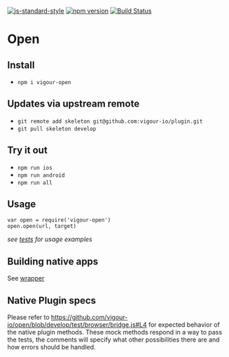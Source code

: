 [![js-standard-style](https://img.shields.io/badge/code%20style-standard-brightgreen.svg?style=flat)](https://github.com/feross/standard)
[![npm version](https://badge.fury.io/js/vigour-open.svg)](https://badge.fury.io/js/vigour-open)
[![Build Status](https://travis-ci.org/vigour-io/open.svg?branch=develop)](https://travis-ci.org/vigour-io/open)

# Open

## Install
- `npm i vigour-open`

## Updates via upstream remote
- `git remote add skeleton git@github.com:vigour-io/plugin.git`
- `git pull skeleton develop`

## Try it out
- `npm run ios`
- `npm run android`
- `npm run all`

## Usage

    var open = require('vigour-open')
    open.open(url, target)

*see [tests](test) for usage examples*

## Building native apps
See [wrapper](http://github.com/vigour-io/vigour-native)

## Native Plugin specs

Please refer to https://github.com/vigour-io/open/blob/develop/test/browser/bridge.js#L4
for expected behavior of the native plugin methods. These mock methods respond in a way to pass the tests, the comments will specify what other possibilities there are and how errors should be handled.
